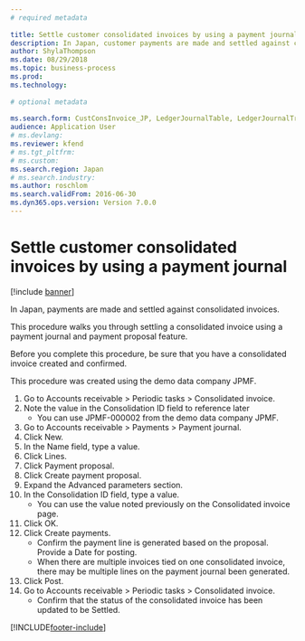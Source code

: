 ```yaml
--- 
# required metadata 
 
title: Settle customer consolidated invoices by using a payment journal
description: In Japan, customer payments are made and settled against consolidated invoices. 
author: ShylaThompson
ms.date: 08/29/2018
ms.topic: business-process 
ms.prod:  
ms.technology:  
 
# optional metadata 
 
ms.search.form: CustConsInvoice_JP, LedgerJournalTable, LedgerJournalTransCustPaym, CustPaymProposalEdit   
audience: Application User 
# ms.devlang:  
ms.reviewer: kfend
# ms.tgt_pltfrm:  
# ms.custom:  
ms.search.region: Japan
# ms.search.industry: 
ms.author: roschlom
ms.search.validFrom: 2016-06-30 
ms.dyn365.ops.version: Version 7.0.0 
---
```

# Settle customer consolidated invoices by using a payment journal

[!include [banner](../../includes/banner.md)]

In Japan, payments are made and settled against consolidated invoices.



This procedure walks you through settling a consolidated invoice using a payment journal and payment proposal feature. 



Before you complete this procedure, be sure that you have a consolidated invoice created and confirmed. 



This procedure was created using the demo data company JPMF.

1. Go to Accounts receivable > Periodic tasks > Consolidated invoice.
2. Note the value in the Consolidation ID field to reference later
    * You can use JPMF-000002 from the demo data company JPMF.  
3. Go to Accounts receivable > Payments > Payment journal.
4. Click New.
5. In the Name field, type a value.
6. Click Lines.
7. Click Payment proposal.
8. Click Create payment proposal.
9. Expand the Advanced parameters section.
10. In the Consolidation ID field, type a value.
    * You can use the value noted previously on the Consolidated invoice page.  
11. Click OK.
12. Click Create payments.
    * Confirm the payment line is generated based on the proposal.  Provide a Date for posting.  
    * When there are multiple invoices tied on one consolidated invoice, there may be multiple lines on the payment journal been generated.  
13. Click Post.
14. Go to Accounts receivable > Periodic tasks > Consolidated invoice.
    * Confirm that the status of the consolidated invoice has been updated to be Settled.  



[!INCLUDE[footer-include](../../../includes/footer-banner.md)]
